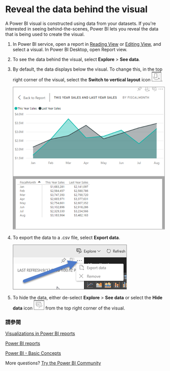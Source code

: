 <properties
   pageTitle="See the data used to create the visual"
   description="This document shows how to view the data used to create a visual in Power BI."
   services="powerbi"
   documentationCenter=""
   authors="mihart"
   manager="mblythe"
   backup=""
   editor=""
   tags=""
   qualityFocus="no"
   qualityDate=""/>

<tags
   ms.service="powerbi"
   ms.devlang="NA"
   ms.topic="article"
   ms.tgt_pltfrm="NA"
   ms.workload="powerbi"
   ms.date="09/12/2016"
   ms.author="mihart"/>

# Reveal the data behind the visual

A Power BI visual is constructed using data from your datasets. If you're interested in seeing behind-the-scenes, Power BI lets you reveal the data that is being used to create the visual.

1.  In Power BI service, open a report in <bpt id="p1">[</bpt>Reading View<ept id="p1">](powerbi-service-open-a-report-in-reading-view.md)</ept> or <bpt id="p2">[</bpt>Editing View<ept id="p2">](powerbi-service-go-from-reading-view-to-editing-view.md)</ept>, and select a visual.  In Power BI Desktop, open Report view.

2.  To see the data behind the visual, select <bpt id="p1">**</bpt>Explore<ept id="p1">**</ept><ph id="ph1"> &gt; </ph><bpt id="p2">**</bpt>See data<ept id="p2">**</ept>.

3.  By default, the data displays below the visual.  To change this, in the top right corner of the visual, select the <bpt id="p1">**</bpt>Switch to vertical layout<ept id="p1">**</ept> icon <ph id="ph1">![](media/powerbi-service-reports-see-data/power-bi-vertical-icon.png)</ph>.

    ![](media/powerbi-service-reports-see-data/power-bi-explore-see-data.png)

4.  To export the data to a .csv file, select <bpt id="p1">**</bpt>Export data<ept id="p1">**</ept>.

    ![](media/powerbi-service-reports-see-data/power-bi-export-data.png)

5. To hide the data, either de-select <bpt id="p1">**</bpt>Explore<ept id="p1">**</ept><ph id="ph1"> &gt; </ph><bpt id="p2">**</bpt>See data<ept id="p2">**</ept> or select the <bpt id="p3">**</bpt>Hide data<ept id="p3">**</ept> icon <ph id="ph2">![](media/powerbi-service-reports-see-data/power-bi-hide-data-icon.png)</ph> from the top right corner of the visual.

### 請參閱

[Visualizations in Power BI reports](powerbi-service-visualizations-for-reports.md)

[Power BI reports](powerbi-service-reports.md)

[Power BI - Basic Concepts](powerbi-service-basic-concepts.md)

More questions? [Try the Power BI Community](http://community.powerbi.com/)
